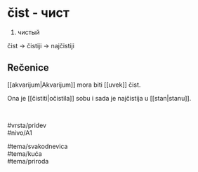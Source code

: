 # čist - чист

1. чистый  

čist → čistiji → najčistiji  

## Rečenice

[[akvarijum|Akvarijum]] mora biti [[uvek]] čist.  

Ona je [[čistiti|očistila]] sobu i sada je najčistija u [[stan|stanu]].  

<br>

#vrsta/pridev  
#nivo/A1  

#tema/svakodnevica  
#tema/kuća  
#tema/priroda  
